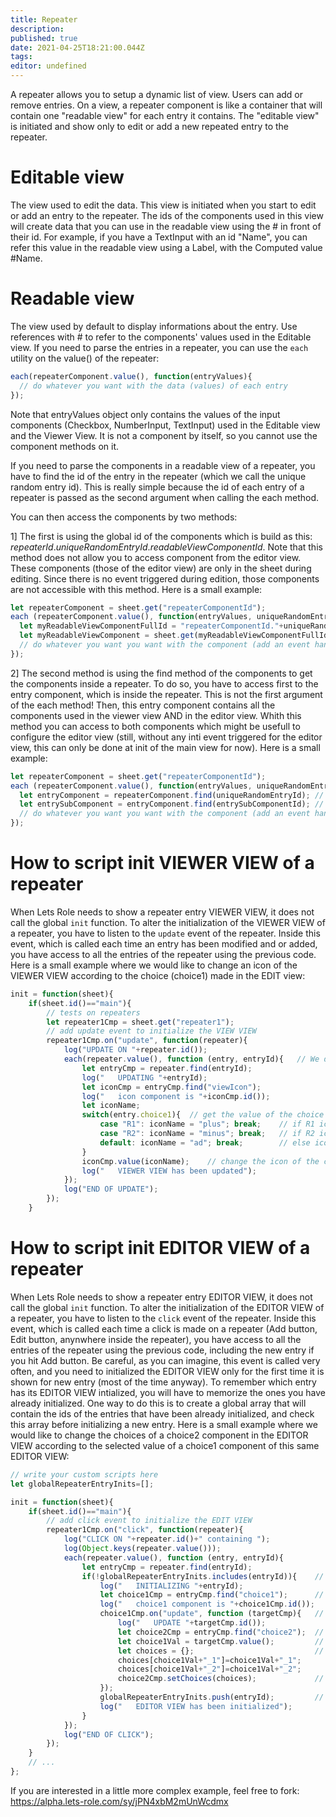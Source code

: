 ```yaml
---
title: Repeater
description: 
published: true
date: 2021-04-25T18:21:00.044Z
tags: 
editor: undefined
---
```


A repeater allows you to setup a dynamic list of view. Users can add or remove entries. On a view, a repeater component is like a container that will contain one "readable view" for each entry it contains. The "editable view" is initiated and show only to edit or add a new repeated entry to the repeater.

# Editable view
The view used to edit the data. This view is initiated when you start to edit or add an entry to the repeater. The ids of the components used in this view will create data that you can use in the readable view using the # in front of their id. For example, if you have a TextInput with an id "Name", you can refer this value in the readable view using a Label, with the Computed value #Name.

# Readable view
The view used by default to display informations about the entry. Use references with # to refer to the components' values used in the Editable view. If you need to parse the entries in a repeater, you can use the `each` utility on the value() of the repeater:
```javascript
each(repeaterComponent.value(), function(entryValues){
  // do whatever you want with the data (values) of each entry
});
```
Note that entryValues object only contains the values of the input components (Checkbox, NumberInput, TextInput) used in the Editable view and the Viewer View. It is not a component by itself, so you cannot use the component methods on it.

If you need to parse the components in a readable view of a repeater, you have to find the id of the entry in the repeater (which we call the unique random entry id). This is really simple because the id of each entry of a repeater is passed as the second argument when calling the each method.

You can then access the components by two methods:

1] The first is using the global id of the components which is build as this: *repeaterId*.*uniqueRandomEntryId*.*readableViewComponentId*. Note that this method does not allow you to access component from the editor view. These components (those of the editor view) are only in the sheet during editing. Since there is no event triggered during edition, those components are not accessible with this method. Here is a small example:
```javascript
let repeaterComponent = sheet.get("repeaterComponentId");
each (repeaterComponent.value(), function(entryValues, uniqueRandomEntryId){
  let myReadableViewComponentFullId = "repeaterComponentId."+uniqueRandomEntryId+".myReadableViewComponentId"; // myReadableViewComponentFullId is the complete id of the component in the global view
  let myReadableViewComponent = sheet.get(myReadableViewComponentFullId);
  // do whatever you want you want with the component (add an event handler, etc.)
});
```

2] The second method is using the find method of the components to get the components inside a repeater. To do so, you have to access first to the entry component, which is inside the repeater. This is not the first argument of the each method! Then, this entry component contains all the components used in the viewer view AND in the editor view. Whith this method you can access to both components which might be usefull to configure the editor view (still, without any inti event triggered for the editor view, this can only be done at init of the main view for now). Here is a small example:
```javascript
let repeaterComponent = sheet.get("repeaterComponentId");
each (repeaterComponent.value(), function(entryValues, uniqueRandomEntryId){
  let entryComponent = repeaterComponent.find(uniqueRandomEntryId); // look inside the repeater to find the entry container component
  let entrySubComponent = entryComponent.find(entrySubComponentId); // it can be "myLabel" for example; this is the same id that is used in the Lets Role editor; this can also be a reference to a component of the editor view of the repeater
  // do whatever you want you want with the component (add an event handler, etc.)
});
```

# How to script init VIEWER VIEW of a repeater

When Lets Role needs to show a repeater entry VIEWER VIEW, it does not call the global `init` function. To alter the initialization of the VIEWER VIEW of a repeater, you have to listen to the `update` event of the repeater. Inside this event, which is called each time an entry has been modified and or added, you have access to all the entries of the repeater using the previous code. Here is a small example where we would like to change an icon of the VIEWER VIEW according to the choice (choice1) made in the EDIT view:
```javascript
init = function(sheet){
    if(sheet.id()=="main"){
        // tests on repeaters
        let repeater1Cmp = sheet.get("repeater1");
        // add update event to initialize the VIEW VIEW
        repeater1Cmp.on("update", function(repeater){
            log("UPDATE ON "+repeater.id());
            each(repeater.value(), function (entry, entryId){   // We do not know which entry has been modified, so we do this on all entries
                let entryCmp = repeater.find(entryId);
                log("   UPDATING "+entryId);
                let iconCmp = entryCmp.find("viewIcon");
                log("   icon component is "+iconCmp.id());
                let iconName;
                switch(entry.choice1){  // get the value of the choice made in the EDITOR VIEW
                    case "R1": iconName = "plus"; break;    // if R1 icon will be +
                    case "R2": iconName = "minus"; break;   // if R2 icon will be -
                    default: iconName = "ad"; break;        // else icon will stay ad
                }
                iconCmp.value(iconName);    // change the icon of the component by settins its value
                log("   VIEWER VIEW has been updated");
            });
            log("END OF UPDATE");
        });
    }
```

# How to script init EDITOR VIEW of a repeater

When Lets Role needs to show a repeater entry EDITOR VIEW, it does not call the global `init` function. To alter the initialization of the EDITOR VIEW of a repeater, you have to listen to the `click` event of the repeater. Inside this event, which is called each time a click is made on a repeater (Add button, Edit button, anynwhere inside the repeater), you have access to all the entries of the repeater using the previous code, including the new entry if you hit Add button. Be careful, as you can imagine, this event is called very often, and you need to initialized the EDITOR VIEW only for the first time it is shown for new entry (most of the time anyway). To remember which entry has its EDITOR VIEW intialized, you will have to memorize the ones you have already initialized. One way to do this is to create a global array that will contain the ids of the entries that have been already initialized, and check this array before initializing a new entry. Here is a small example where we would like to change the choices of a choice2 component in the EDITOR VIEW according to the selected value of a choice1 component of this same EDITOR VIEW:
```javascript
// write your custom scripts here
let globalRepeaterEntryInits=[];

init = function(sheet){
    if(sheet.id()=="main"){
        // add click event to initialize the EDIT VIEW
        repeater1Cmp.on("click", function(repeater){
            log("CLICK ON "+repeater.id()+" containing ");
            log(Object.keys(repeater.value()));
            each(repeater.value(), function (entry, entryId){
                let entryCmp = repeater.find(entryId);
                if(!globalRepeaterEntryInits.includes(entryId)){    // Only do this once, check if this EDIT VIEW has already been initialized
                    log("   INITIALIZING "+entryId);
                    let choice1Cmp = entryCmp.find("choice1");      // Get the choice1 componentof the EDITOR VIEW
                    log("   choice1 component is "+choice1Cmp.id());
                    choice1Cmp.on("update", function (targetCmp){   // Add an update event on choice1 component, so we can set the choice2 component choices according to choice1 value
                        log("   UPDATE "+targetCmp.id());
                        let choice2Cmp = entryCmp.find("choice2");  // Get the choice2 component of the EDITOR VIEW to change its choices
                        let choice1Val = targetCmp.value();         // Get the value of the choice1 component which is the one with the event
                        let choices = {};                           // Create the choices using the choice1 value
                        choices[choice1Val+"_1"]=choice1Val+"_1";
                        choices[choice1Val+"_2"]=choice1Val+"_2";
                        choice2Cmp.setChoices(choices);             // Set the choices choice with setChoices method
                    });
                    globalRepeaterEntryInits.push(entryId);         // Do not forget to add the id of the entry to tell the system it has already been initialized
                    log("   EDITOR VIEW has been initialized");
                }
            });
            log("END OF CLICK");
        });
    }
    // ...
};
```

If you are interested in a little more complex example, feel free to fork: https://alpha.lets-role.com/sy/jPN4xbM2mUnWcdmx
